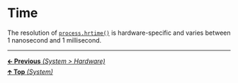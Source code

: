 # Time

The resolution of
[`process.hrtime()`](https://nodejs.org/api/process.html#process_process_hrtime_time)
is hardware-specific and varies between 1 nanosecond and 1 millisecond.

<hr>

[🡰 **Previous** _(System > Hardware)_](hardware.md)<br>
[🡱 **Top** _(System)_](README.md)<br>
